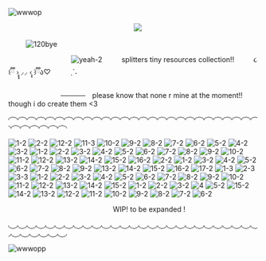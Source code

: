 ![wwwop](https://github.com/user-attachments/assets/19957734-f98e-47ed-a447-76200f46eec4)

                                    ![](https://komarev.com/ghpvc/?username=splittergirl&label=my_viewers!&color=b16656)

     ![120bye](https://github.com/user-attachments/assets/c01b81f6-3d52-4879-b557-bc262f645888)

                  ![yeah-2](https://github.com/user-attachments/assets/62adf461-ead8-4570-945c-e6a162defb9e)      splitters tiny resources collection!!       ૮꒰ྀི ›̥̥̥ ⸝⸝ ‹̥̥ ꒱ྀིა♡       ˎˊ˗
     
               ─────  please know that none r mine  at the moment!! though i do create them <3 




◜ ͡ ◝◜ ͡ ◝◜ ͡ ◝◜ ͡ ◝◜ ͡ ◝◜ ͡ ◝◜ ͡ ◝◜ ͡ ◝◜ ͡ ◝◜ ͡ ◝◜ ͡ ◝◜ ͡ ◝◜ ͡ ◝◜ ͡ ◝◜ ͡ ◝◜ ͡ ◝◜ ͡ ◝◜ ͡ ◝◜ ͡ ◝◜ ͡ ◝◜ ͡ ◝◜ ͡ ◝◜ ͡ ◝◜ ͡ ◝◜ ͡ ◝◜ ͡ ◝◜ ͡ ◝◜ ͡ ◝◜ ͡ ◝◜ ͡ ◝◜ ͡ ◝◜ ͡ ◝◜ ͡ ◝

![1-2](https://github.com/user-attachments/assets/2688257b-9a32-45f5-aadf-06de323f0c70) ![2-2](https://github.com/user-attachments/assets/78683fda-aad2-461f-9c36-c4f36543cfc7) ![12-2](https://github.com/user-attachments/assets/b3792eee-389d-411a-9c7d-8b02570a003d)
![11-3](https://github.com/user-attachments/assets/b50ae640-1edc-4737-bd1c-7e33632b32a8)
![10-2](https://github.com/user-attachments/assets/50493121-644b-4ddb-af28-b67c33a1bda1)
![9-2](https://github.com/user-attachments/assets/9a696c11-b716-4ad1-a823-39efa850c697)
![8-2](https://github.com/user-attachments/assets/30860462-2438-45e8-aade-c206cab9cea3)
![7-2](https://github.com/user-attachments/assets/2af03848-6815-4ac5-855e-793293cfc628)
![6-2](https://github.com/user-attachments/assets/41c5eef7-2461-425d-a014-b91048db78c0)
![5-2](https://github.com/user-attachments/assets/80f6cdaf-cb8b-442d-a444-9ced59826257)
![4-2](https://github.com/user-attachments/assets/ef091aac-5c6b-477a-8633-9a25464053e2)
![3-2](https://github.com/user-attachments/assets/1617493b-09a0-4276-bc69-fecc61e72d98) ![1-2](https://github.com/user-attachments/assets/1eec549d-4113-4082-86a0-7b232c1b2b37) ![2-2](https://github.com/user-attachments/assets/925af7f5-0124-4b7c-b3de-ded661097e5c) ![3-2](https://github.com/user-attachments/assets/432bb856-a0f8-40bb-a681-56fa15ddcf6b) ![4-2](https://github.com/user-attachments/assets/01bdd5aa-e578-43e6-a047-b04441368fc4) ![5-2](https://github.com/user-attachments/assets/d536b477-7dcc-465e-a8ad-f2ea9c884965) ![6-2](https://github.com/user-attachments/assets/7134918e-0149-4df3-8085-9eb9fe7433c1) ![7-2](https://github.com/user-attachments/assets/8bf24687-e16d-4693-8ebe-8dcc02e44428) ![8-2](https://github.com/user-attachments/assets/3be439d0-5044-4523-8056-9fba98bceccc) ![9-2](https://github.com/user-attachments/assets/cffe7d56-0aad-4f11-afff-293a03baface) ![10-2](https://github.com/user-attachments/assets/f4e2e784-75f4-4841-95f6-03cbefa2ae81) ![11-2](https://github.com/user-attachments/assets/0936fa9d-f4f1-42da-bd22-0062c8e4b8d8) ![12-2](https://github.com/user-attachments/assets/446209f0-7896-4a10-b137-f85dc03368e6) ![13-2](https://github.com/user-attachments/assets/d2b88b5c-9a21-44a4-bb57-10def0415417) ![14-2](https://github.com/user-attachments/assets/99efa9c9-c53d-456c-802e-86572fdd61d9) ![15-2](https://github.com/user-attachments/assets/d2ad46b2-446b-42da-b8e2-eb6ee564a97c) ![16-2](https://github.com/user-attachments/assets/3502cbe8-be99-41c2-ba0d-fdc83abba016) ![2-2](https://github.com/user-attachments/assets/1ed184e8-c5cc-4c88-a2d3-e74685c1b34f)
![1-2](https://github.com/user-attachments/assets/338eb0b3-1ad0-4f95-8c44-408886f50f2d) ![3-2](https://github.com/user-attachments/assets/7cf316aa-379f-41a6-b249-5b3b51fe1761) ![4-2](https://github.com/user-attachments/assets/278b00c7-a1e7-46d0-8fca-8aa97d729401) ![5-2](https://github.com/user-attachments/assets/8eec3483-9740-4423-bf36-f679380beb91) ![6-2](https://github.com/user-attachments/assets/4ac72311-8575-4a9d-8919-5c040d80c8bc) ![7-2](https://github.com/user-attachments/assets/95e4b2f2-6247-4d00-927b-c216b42351f8) ![8-2](https://github.com/user-attachments/assets/846becc1-8fbf-4283-acc0-e3303c71e861) ![9-2](https://github.com/user-attachments/assets/d8343d13-e627-4a0d-a8e1-0458e4c059ec) ![13-2](https://github.com/user-attachments/assets/dfdb4798-5372-4bae-9810-bcd94a5a68c6) ![14-2](https://github.com/user-attachments/assets/f31607a0-b222-4056-9f20-869b82a3bac7) ![15-2](https://github.com/user-attachments/assets/61c9bb99-efc7-440f-b255-1bada8bb4c6c) ![16-2](https://github.com/user-attachments/assets/286a5bfa-edc4-44ed-a985-e67cc919ad85) ![17-2](https://github.com/user-attachments/assets/96252f6d-cb5d-4e09-9419-eeff6584c284) ![1-3](https://github.com/user-attachments/assets/c81d7a2e-a7c8-4f9b-92a2-9757a656c576) ![2-3](https://github.com/user-attachments/assets/9a610c7e-8d2f-4d6f-9406-7a0602eaaede) ![3-3](https://github.com/user-attachments/assets/5ffc463c-7212-499d-b3ab-08f61548740d) ![1-2](https://github.com/user-attachments/assets/aa98bfc1-7a8e-49dd-9f98-980f9f36ce2e) ![2-2](https://github.com/user-attachments/assets/c065df42-16cf-45d2-9139-2cebe1bff4bd) ![3-2](https://github.com/user-attachments/assets/172ca95a-7922-4dfe-afa6-56044870aa16) ![4-2](https://github.com/user-attachments/assets/0da6361d-3359-4272-8b1f-32bbaba8992e) ![5-2](https://github.com/user-attachments/assets/8a7462c6-3dcd-4b92-a35f-586b8180495f) ![6-2](https://github.com/user-attachments/assets/8a1224cd-f7b0-4823-bf0b-b5663eeea2a0) ![7-2](https://github.com/user-attachments/assets/d3aee7e0-4a51-4592-b0ff-5e3f2bb990b8) ![8-2](https://github.com/user-attachments/assets/e4f0c641-f255-48ea-ae55-66fbad376c42) ![9-2](https://github.com/user-attachments/assets/9def4843-caff-46da-9e04-daf4084eac68) ![10-2](https://github.com/user-attachments/assets/f9b9040b-3fd7-4a36-9f82-f6281cf267c8) ![11-2](https://github.com/user-attachments/assets/6807a9a5-745f-4ea4-a419-42fb2e955c1c) ![12-2](https://github.com/user-attachments/assets/631ed427-76b1-40e8-93cf-b67baf41b1e4) ![13-2](https://github.com/user-attachments/assets/4a14cc73-e2c7-46d3-a274-cfb1cdbac0b8) ![14-2](https://github.com/user-attachments/assets/b59914f6-eb12-4711-b943-7fdb2cb74d55) ![15-2](https://github.com/user-attachments/assets/513ed7a0-2993-4dd9-a87f-a151f86f3299) ![1-2](https://github.com/user-attachments/assets/97c10fa9-4ed1-4f2c-a59b-f182cd6b62f5) ![2-2](https://github.com/user-attachments/assets/665ed2a0-a635-466e-8d2c-4975d1452e27) ![3-2](https://github.com/user-attachments/assets/8ee8000b-510c-4d47-8544-d8e754b65467) ![4](https://github.com/user-attachments/assets/40fd40a4-eb07-464f-8d19-97ac7cb7f878)
 ![5-2](https://github.com/user-attachments/assets/0cff0185-c916-4d0e-b8a6-3590a6070928) ![15-2](https://github.com/user-attachments/assets/ec5b757c-7110-4ac5-8619-9970ad9edf08)
![14-2](https://github.com/user-attachments/assets/01144c04-3914-4523-a971-5528943e42ed)
![13-2](https://github.com/user-attachments/assets/39226fd9-6092-4914-9206-f3f76c8bdd46)
![12-2](https://github.com/user-attachments/assets/d5bfc08d-17ec-42da-8fa0-be3a1eede25d)
![11-2](https://github.com/user-attachments/assets/50a354bf-bd7e-4711-ab04-f9e22a150329)
![10-2](https://github.com/user-attachments/assets/d8170130-2002-448c-9cc9-701e44f9c9f6)
![9-2](https://github.com/user-attachments/assets/c063734e-bc3a-4478-8dbd-1c86145351ba)
![8-2](https://github.com/user-attachments/assets/e801e4a4-7b2d-409b-afdb-bbd651d8be7b)
![7-2](https://github.com/user-attachments/assets/a9596b79-2432-4787-b2e2-22167843937a)
![6-2](https://github.com/user-attachments/assets/3b31751b-b934-4b7b-90e8-cfd5a35b99e5)




















  












 







                              WIP! to be expanded !

                              
◟ ͜ ◞◟ ͜ ◞◟ ͜ ◞◟ ͜ ◞◟ ͜ ◞◟ ͜ ◞◟ ͜ ◞◟ ͜ ◞◟ ͜ ◞◟ ͜ ◞◟ ͜ ◞◟ ͜ ◞◟ ͜ ◞◟ ͜ ◞◟ ͜ ◞◟ ͜ ◞◟ ͜ ◞◟ ͜ ◞◟ ͜ ◞◟ ͜ ◞◟ ͜ ◞◟ ͜ ◞◟ ͜ ◞◟ ͜ ◞◟ ͜ ◞◟ ͜ ◞◟ ͜ ◞◟ ͜ ◞◟ ͜ ◞◟ ͜ ◞◟ ͜ ◞◟ ͜ ◞◟ ͜ ◞


![wwwopp](https://github.com/user-attachments/assets/37be74c4-139d-44b3-a7ee-183832beb2f7)



